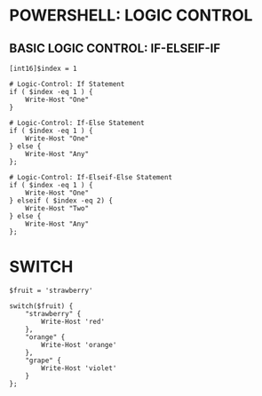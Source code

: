 # POWERSHELL: LOGIC CONTROL

## BASIC LOGIC CONTROL: IF-ELSEIF-IF

```shell
[int16]$index = 1

# Logic-Control: If Statement
if ( $index -eq 1 ) { 
    Write-Host "One"
}

# Logic-Control: If-Else Statement
if ( $index -eq 1 ) {
    Write-Host "One"
} else {
    Write-Host "Any"
};

# Logic-Control: If-Elseif-Else Statement
if ( $index -eq 1 ) {
    Write-Host "One"
} elseif ( $index -eq 2) {
    Write-Host "Two"
} else {
    Write-Host "Any"
};
```

# SWITCH

```shell
$fruit = 'strawberry'

switch($fruit) {
    "strawberry" {
        Write-Host 'red'
    },
    "orange" {
        Write-Host 'orange'
    },
    "grape" {
        Write-Host 'violet'
    }
};
```
